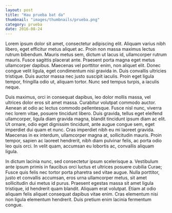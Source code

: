```yaml
---
layout: post
title: "Hau prueba bat da"
thumbnail: "images/thumbnails/prueba.png"
category: prueba
date: 2016-08-24
---
```

Lorem ipsum dolor sit amet, consectetur adipiscing elit. Aliquam varius nibh libero, eget efficitur metus aliquet ac. Proin non massa maximus lectus rutrum bibendum. Mauris metus sem, dictum ut lacus id, ullamcorper rutrum mauris. Fusce sagittis placerat ante. Praesent porta magna eget metus ullamcorper dapibus. Maecenas vel porttitor enim, non aliquet elit. Donec congue velit ligula, eget condimentum nisi gravida in. Duis convallis ultricies tristique. Duis auctor massa nec justo suscipit iaculis. Proin eget ligula tempor, fringilla odio ut, aliquam tortor. Nunc sed tempus turpis, a iaculis neque.

Duis maximus, orci in consequat dapibus, leo dolor mollis massa, vel ultrices dolor eros sit amet massa. Curabitur volutpat commodo auctor. Aenean at odio ac lectus commodo pellentesque. Fusce nisl nunc, viverra nec lorem vitae, posuere tincidunt libero. Duis gravida, tellus eget eleifend ullamcorper, ligula diam gravida magna, blandit tincidunt ipsum diam ac elit. Ut ornare, odio eget dignissim tincidunt, ante augue congue sem, eget imperdiet dui quam et nunc. Cras imperdiet nibh eu mi laoreet gravida. Maecenas in ex interdum, ullamcorper magna at, sollicitudin mauris. Proin tempor, sapien ac laoreet hendrerit, nibh diam pulvinar felis, ac porta odio leo quis orci. In velit quam, accumsan eu lobortis ac, convallis aliquam ligula.

In dictum lacinia nunc, sed consectetur ipsum scelerisque a. Vestibulum ante ipsum primis in faucibus orci luctus et ultrices posuere cubilia Curae; Fusce quis felis nec tortor porta pharetra sed vitae augue. Nulla porttitor, justo et convallis accumsan, eros urna ullamcorper metus, sit amet sollicitudin dui metus id purus. Praesent egestas massa sit amet ligula tristique, id hendrerit quam blandit. Aliquam erat volutpat. Etiam at odio aliquam felis aliquet consequat dapibus vitae enim. Cras elementum nisi non ligula elementum hendrerit. Duis pretium enim lacinia fermentum congue.
